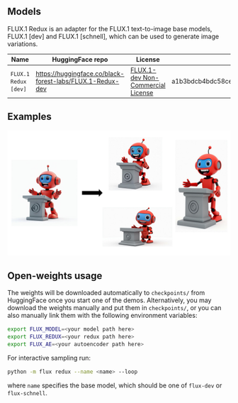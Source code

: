 ## Models

FLUX.1 Redux is an adapter for the FLUX.1 text-to-image base models, FLUX.1 [dev] and FLUX.1 [schnell], which can be used to generate image variations.

| Name                        | HuggingFace repo                                            | License                                                               | sha256sum                                                        |
| --------------------------- | ----------------------------------------------------------- | --------------------------------------------------------------------- | ---------------------------------------------------------------- |
| `FLUX.1 Redux [dev]`        | https://huggingface.co/black-forest-labs/FLUX.1-Redux-dev   | [FLUX.1-dev Non-Commercial License](../model_licenses/LICENSE-FLUX1-dev) | a1b3bdcb4bdc58ce04874b9ca776d61fc3e914bb6beab41efb63e4e2694dca45 |


## Examples

![redux](../assets/docs/redux.png)

## Open-weights usage

The weights will be downloaded automatically to `checkpoints/` from HuggingFace once you start one of the demos. Alternatively, you may download the weights manually and put them in `checkpoints/`, or you can also manually link them with the following environment variables:
```bash
export FLUX_MODEL=<your model path here>
export FLUX_REDUX=<your redux path here>
export FLUX_AE=<your autoencoder path here>
```

For interactive sampling run:

```bash
python -m flux redux --name <name> --loop
```

where `name` specifies the base model, which should be one of `flux-dev` or `flux-schnell`.
